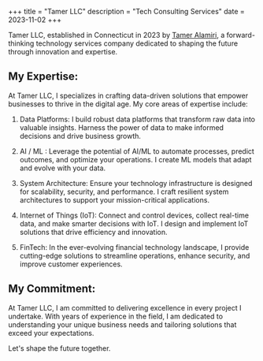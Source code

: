 +++
title = "Tamer LLC"
description = "Tech Consulting Services"
date = 2023-11-02
+++

Tamer LLC, established in Connecticut in 2023 by [Tamer Alamiri](https://www.linkedin.com/in/tamer-alamiri/), a forward-thinking technology services company dedicated to shaping the future through innovation and expertise.

## My Expertise:

At Tamer LLC, I specializes in crafting data-driven solutions that empower businesses to thrive in the digital age. My core areas of expertise include:

1. Data Platforms: I build robust data platforms that transform raw data into valuable insights. Harness the power of data to make informed decisions and drive business growth.

2. AI / ML : Leverage the potential of AI/ML to automate processes, predict outcomes, and optimize your operations. I create ML models that adapt and evolve with your data.

4. System Architecture: Ensure your technology infrastructure is designed for scalability, security, and performance. I craft resilient system architectures to support your mission-critical applications.

5. Internet of Things (IoT): Connect and control devices, collect real-time data, and make smarter decisions with IoT. I design and implement IoT solutions that drive efficiency and innovation.

6. FinTech: In the ever-evolving financial technology landscape, I provide cutting-edge solutions to streamline operations, enhance security, and improve customer experiences.

## My Commitment:

At Tamer LLC, I am committed to delivering excellence in every project I undertake. With years of experience in the field, I am dedicated to understanding your unique business needs and tailoring solutions that exceed your expectations.


Let's shape the future together.